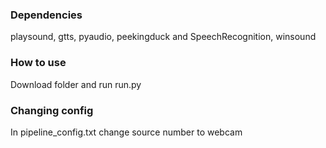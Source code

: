 ### Dependencies
playsound, gtts, pyaudio, peekingduck and SpeechRecognition, winsound


### How to use
Download folder and run run.py

### Changing config
In pipeline_config.txt change source number to webcam
